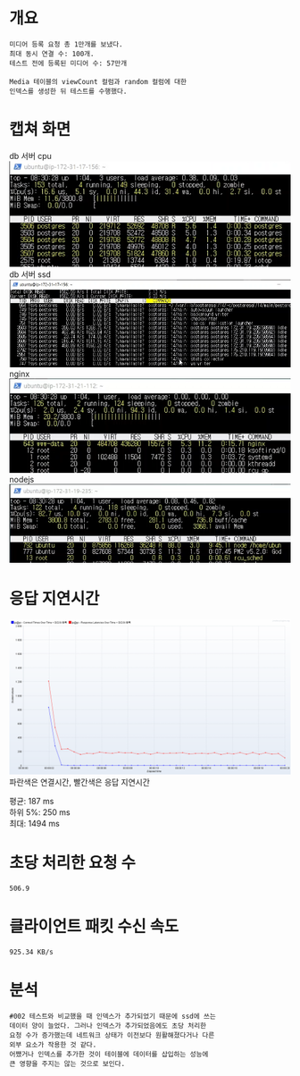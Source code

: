 # 개요
    미디어 등록 요청 총 1만개를 보냈다.
    최대 동시 연결 수: 100개.
    테스트 전에 등록된 미디어 수: 57만개

    Media 테이블의 viewCount 컬럼과 random 컬럼에 대한
    인덱스를 생성한 뒤 테스트를 수행했다.   


# 캡쳐 화면   
db 서버 cpu   
![](./image/005/db_cpu.png)   
db 서버 ssd   
![](./image/005/db_storage.png)   
nginx   
![](./image/005/nginx.png)   
nodejs   
![](./image/005/nodejs.png)   


# 응답 지연시간
![](./image/005/connect_response.png)   
파란색은 연결시간, 빨간색은 응답 지연시간  

평균: 187 ms   
하위 5%: 250 ms   
최대: 1494 ms   

# 초당 처리한 요청 수
    506.9

# 클라이언트 패킷 수신 속도
    925.34 KB/s

# 분석
    #002 테스트와 비교했을 때 인덱스가 추가되었기 때문에 ssd에 쓰는
    데이터 양이 늘었다. 그러나 인덱스가 추가되었음에도 초당 처리한 
    요청 수가 증가했는데 네트워크 상태가 이전보다 원활해졌다거나 다른
    외부 요소가 작용한 것 같다.
    어쨌거나 인덱스를 추가한 것이 테이블에 데이터를 삽입하는 성능에
    큰 영향을 주지는 않는 것으로 보인다.